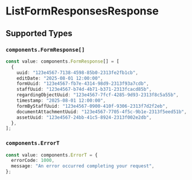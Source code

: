 # ListFormResponsesResponse


## Supported Types

### `components.FormResponse[]`

```typescript
const value: components.FormResponse[] = [
  {
    uuid: "123e4567-7138-4598-85b0-2313fe2fb1cb",
    editDate: "2025-08-01 12:00:00",
    formUuid: "123e4567-fb7e-4314-98d9-2313f93a7cdb",
    staffUuid: "123e4567-b74d-4b71-b371-2313fcacd85b",
    regardingObjectUuid: "123e4567-7fcf-4285-9d93-2313f8c5a55b",
    timestamp: "2025-08-01 12:00:00",
    formByStaffUuid: "123e4567-0900-410f-9306-2313f7d2f2eb",
    documentAttachmentUuid: "123e4567-7705-4f5c-9b1e-2313f5eed51b",
    assetUuid: "123e4567-24bb-41c5-8924-2313f002e2db",
  },
];
```

### `components.ErrorT`

```typescript
const value: components.ErrorT = {
  errorCode: 1000,
  message: "An error occurred completing your request",
};
```

